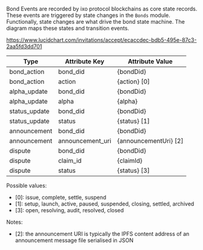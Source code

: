 Bond Events are recorded by ixo protocol blockchains as core state records.
These events are triggered by state changes in the `Bonds` module.
Functionally, state changes are what drive the bond state machine. The diagram maps these states and transition events.

https://www.lucidchart.com/invitations/accept/ecaccdec-bdb5-495e-87c3-2aa5fd3dd701

|Type          | Attribute Key     | Attribute Value             |
|--------------| ------------------| ----------------------------|
|bond_action   | bond_did          | {bondDid}                   |
|bond_action   | action            | {action} [0]                |
|alpha_update  | bond_did          | {bondDid}                   |
|alpha_update  | alpha             | {alpha}                     |
|status_update | bond_did          | {bondDid}                   |
|status_update | status            | {status} [1]                |
|announcement  | bond_did          | {bondDid}                   |
|announcement  | announcement_uri  | {announcementUri} [2]       |
|dispute       | bond_did          | {bondDid}                   |
|dispute       | claim_id          | {claimId}                   |
|dispute       | status            | {status} [3]                |

Possible values:
- [0]: issue, complete, settle, suspend
- [1]: setup, launch, active, paused, suspended, closing, settled, archived
- [3]: open, resolving, audit, resolved, closed

Notes:
- [2]: the announcement URI is typically the IPFS content address of an announcement message file serialised in JSON

